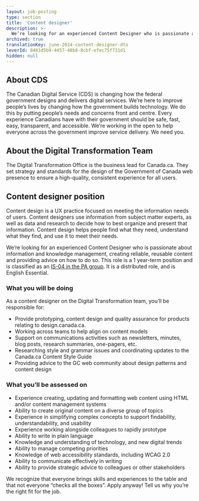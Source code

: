 ```yaml
---
layout: job-posting
type: section
title: 'Content designer'
description: >-
  We’re looking for an experienced Content Designer who is passionate about information and knowledge management, creating reliable, reusable content and providing advice on how to do so. This role is a 1 year-term position and is classified as an IS-04 in the PA group. It is a distributed role, and is English Essential.
archived: true
translationKey: june-2024-content-designer-dto
leverId: 8481d5b9-4457-48b8-8cbf-efec75f731d1
hidden: null
---
```


## About CDS
 
The Canadian Digital Service (CDS) is changing how the federal government designs and delivers digital services. We’re here to improve people’s lives by changing how the government builds technology. We do this by putting people’s needs and concerns front and centre. Every experience Canadians have with their government should be safe, fast, easy, transparent, and accessible. We’re working in the open to help everyone across the government improve service delivery. We need you.

## About the Digital Transformation Team

The Digital Transformation Office is the business lead for Canada.ca. They set strategy and standards for the design of the Government of Canada web presence to ensure a high-quality, consistent experience for all users. 

## **Content designer position**

Content design is a UX practice focused on meeting the information needs of users. Content designers use information from subject matter experts, as well as data and research to decide how to best organize and present that information. Content design helps people find what they need, understand what they find, and use it to meet their needs.

We’re looking for an experienced Content Designer who is passionate about information and knowledge management, creating reliable, reusable content and providing advice on how to do so. This role is a 1 year-term position and is classified as an [IS-04 in the PA group](https://www.tbs-sct.canada.ca/agreements-conventions/view-visualiser-eng.aspx?id=15). It is a distributed role, and is English Essential.

### What you will be doing

As a content designer on the Digital Transformation team, you’ll be responsible for:
- Provide prototyping, content design and quality assurance for products relating to design.canada.ca. 
- Working across teams to help align on content models 
- Support on communications activities such as newsletters, minutes, blog posts, research summaries, one-pagers, etc. 
- Researching style and grammar issues and coordinating updates to the Canada.ca Content Style Guide
- Providing advice to the GC web community about design patterns and content design 

### What you’ll be assessed on 

- Experience creating, updating and formatting  web content using HTML and/or content management systems 
- Ability to create original content on a diverse group of topics
- Experience in simplifying complex concepts to  support findability, understandability, and usability
- Experience working alongside colleagues to rapidly prototype
- Ability to write in plain language 
- Knowledge and understanding of technology, and new digital  trends 
- Ability to manage competing priorities  
- Knowledge of web accessibility standards, including WCAG 2.0 
- Ability to communicate effectively in writing
- Ability to provide strategic advice to colleagues or other stakeholders 

We recognize that everyone brings skills and experiences to the table and that not everyone “checks all the boxes”. Apply anyway! Tell us why you’re the right fit for the job.

